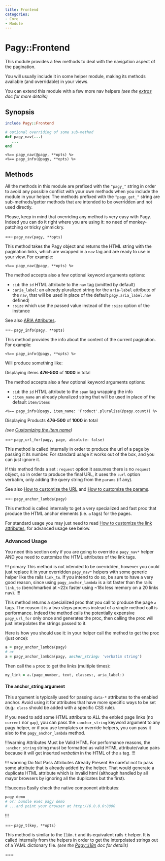 ```yaml
---
title: Frontend
categories: 
- Core
- Module
---
```


# Pagy::Frontend

This module provides a few methods to deal with the navigation aspect of the pagination. 

You will usually include it in some helper module, making its methods available (and overridable) in your views.

You can extend this module with a few more nav helpers _(see the [extras](/categories/extra) doc for more details)_

## Synopsis

```ruby View Helper
include Pagy::Frontend

# optional overriding of some sub-method
def pagy_nav(...)
   ...
end
```

```erb View
<%== pagy_nav(@pagy, **opts) %>
<%== pagy_info(@pagy, **opts) %>
```

## Methods

All the methods in this module are prefixed with the `"pagy_"` string in order to avoid any possible conflict with your own methods when you include the module in your helper. The methods prefixed with the `"pagy_get_"` string are sub-methods/getter methods that are intended to be overridden and not used directly.

Please, keep in mind that overriding any method is very easy with Pagy. Indeed you can do it right where you are using it: no need of monkey-patching or tricky gimmickry.

==- `pagy_nav(pagy, **opts)`

This method takes the Pagy object and returns the HTML string with the pagination links, which are wrapped in a `nav` tag and are ready to use in your view. For example:

```erb View
<%== pagy_nav(@pagy, **opts) %>
```

The method accepts also a few optional keyword arguments options:

- `:id`: the `id` HTML attribute to the `nav` tag (omitted by default)
- `:aria_label`: an already pluralized string for the `aria-label` attribute of the `nav`, that will be used in place of 
  the default `pagy.aria_label.nav`
  defined) 
- `:size` which use the passed value instead of the `:size` option of the instance

See also [ARIA Attributes](frontend/support/ARIA.md).

==- `pagy_info(pagy, **opts)`

This method provides the info about the content of the current pagination. For example:

```erb
<%== pagy_info(@pagy, **opts) %>
```

Will produce something like:

<span>Displaying items <b>476-500</b> of <b>1000</b> in total</span>

The method accepts also a few optional keyword arguments options:

- `:id`: the `id` HTML attribute to the `span` tag wrapping the info
- `:item_name` an already pluralized string that will be used in place of the default `item/items`

```erb View
<%== pagy_info(@pagy, item_name: 'Product'.pluralize(@pagy.count)) %>
```

Displaying Products <b>476-500</b> of <b>1000</b> in total

_(see [Customizing the item name](/docs/how-to.md#customize-the-item-name))_

==- `pagy_url_for(pagy, page, absolute: false)`

This method is called internally in order to produce the url of a page by passing it its number. For standard usage it works out of the box, and you can just ignore it.

If this method finds a set `:request` option it assumes there is no `request` object, so in order to produce the final URL, it uses the `:url` option verbatim,  only adding the query string from the `params` (if any).

See also [How to customize the URL](/docs/how-to.md#customize-the-url) and [How to customize the params](/docs/how-to.md#customize-the-params).

==- `pagy_anchor_lambda(pagy)`

This method is called internally to get a very specialized and fast proc that produce the HTML anchor elements (i.e. `a` tags) for the pages.

For standard usage you may just need to read [How to customize the link attributes](/docs/how-to.md#customize-the-link-attributes), for advanced usage see below.


### Advanced Usage

You need this section only if you are going to override a `pagy_nav*` helper AND you need to customize the HTML attributes of the
link tags.

!!! primary
This method is not intended to be overridden, however you could just replace it in your overridden `pagy_nav*` helpers with some
generic helper like the rails `link_to`. If you intend to do so, be sure to have a very good reason, since using `pagy_anchor_lambda` is
a lot faster than the rails `link_to` (benchmarked at ~22x faster using ~18x less memory on a 20 links nav).
!!!

This method returns a specialized proc that you call to produce the page `a` tags. The reason it is a two steps process instead of
a single method call is performance. Indeed the method calls the potentially expensive `pagy_url_for` only once and generates the
proc, then calling the proc will just interpolates the strings passed to it.

Here is how you should use it: in your helper call the method to get the proc (just once):

```ruby
a = pagy_anchor_lambda(pagy)
# or
a = pagy_anchor_lambda(pagy, anchor_string: 'verbatim string')
```

Then call the `a` proc to get the links (multiple times):

```ruby
my_link = a.(page_number, text, classes:, aria_label:)
```

#### The anchor_string argument

This argument is typically used for passing `data-*` attributes to the enabled anchor. Avoid using it for attributes that have 
more specific ways to be set (e.g.: `class` should be added with a specific CSS rule).

If you need to add some HTML attribute to ALL the enbled page links (no `current` nor `gap`), you can pass the `:anchor_string` 
keyword argument to any pagy helper, or if you use templates or override helpers, you can pass it also to the `pagy_anchor_lambda` 
method. 

!!!warning Attributes Must be Valid HTML
For performance reasons, the `:anchor_string` string must be formatted as valid HTML attribute/value pairs because it will get 
inserted *verbatim* in the HTML of the `a` tag.
!!!

!!! warning Do Not Pass Attributes Already Present
Be careful not to pass some attribute that is already added by the helper. That would generate a duplicate HTML attribute which 
is invalid html (although handled by all mayor browsers by ignoring all the duplicates but the first).

!!!success Easily check the native component attributes:
```sh
pagy demo
# or: bundle exec pagy demo
# ...and point your browser at http://0.0.0.0:8000
```
!!!

==- `pagy_t(key, **opts)`

This method is similar to the `I18n.t` and its equivalent rails `t` helper. It is called internally from the helpers in order to 
get the interpolated strings out of a YAML dictionary file. _(see the [Pagy::I18n](frontend/support/i18n.md) doc for details)_

===
